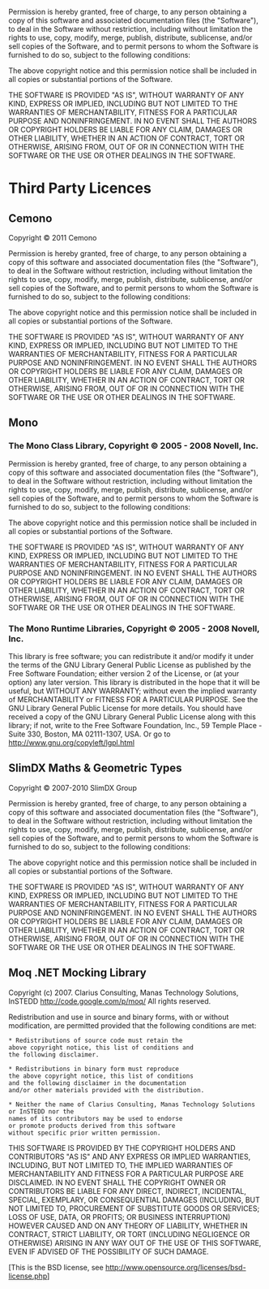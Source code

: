 Permission is hereby granted, free of charge, to any person obtaining a copy of this software and associated documentation files (the "Software"), to deal in the Software without restriction, including without limitation the rights to use, copy, modify, merge, publish, distribute, sublicense, and/or sell copies of the Software, and to permit persons to whom the Software is furnished to do so, subject to the following conditions:

The above copyright notice and this permission notice shall be included in all copies or substantial portions of the Software.

THE SOFTWARE IS PROVIDED "AS IS", WITHOUT WARRANTY OF ANY KIND, EXPRESS OR IMPLIED, INCLUDING BUT NOT LIMITED TO THE WARRANTIES OF MERCHANTABILITY, FITNESS FOR A PARTICULAR PURPOSE AND NONINFRINGEMENT. IN NO EVENT SHALL THE AUTHORS OR COPYRIGHT HOLDERS BE LIABLE FOR ANY CLAIM, DAMAGES OR OTHER LIABILITY, WHETHER IN AN ACTION OF CONTRACT, TORT OR OTHERWISE, ARISING FROM, OUT OF OR IN CONNECTION WITH THE SOFTWARE OR THE USE OR OTHER DEALINGS IN THE SOFTWARE.

# Third Party Licences
## Cemono

Copyright © 2011 Cemono

Permission is hereby granted, free of charge, to any person obtaining a copy of this software and associated documentation files (the "Software"), to deal in the Software without restriction, including without limitation the rights to use, copy, modify, merge, publish, distribute, sublicense, and/or sell copies of the Software, and to permit persons to whom the Software is furnished to do so, subject to the following conditions:

The above copyright notice and this permission notice shall be included in all copies or substantial portions of the Software.

THE SOFTWARE IS PROVIDED "AS IS", WITHOUT WARRANTY OF ANY KIND, EXPRESS OR IMPLIED, INCLUDING BUT NOT LIMITED TO THE WARRANTIES OF MERCHANTABILITY, FITNESS FOR A PARTICULAR PURPOSE AND NONINFRINGEMENT. IN NO EVENT SHALL THE AUTHORS OR COPYRIGHT HOLDERS BE LIABLE FOR ANY CLAIM, DAMAGES OR OTHER LIABILITY, WHETHER IN AN ACTION OF CONTRACT, TORT OR OTHERWISE, ARISING FROM, OUT OF OR IN CONNECTION WITH THE SOFTWARE OR THE USE OR OTHER DEALINGS IN THE SOFTWARE.

## Mono
### The Mono Class Library, Copyright © 2005 - 2008 Novell, Inc.

Permission is hereby granted, free of charge, to any person obtaining a copy of this software and associated documentation files (the "Software"), to deal in the Software without restriction, including without limitation the rights to use, copy, modify, merge, publish, distribute, sublicense, and/or sell copies of the Software, and to permit persons to whom the Software is furnished to do so, subject to the following conditions:

The above copyright notice and this permission notice shall be included in all copies or substantial portions of the Software.

THE SOFTWARE IS PROVIDED "AS IS", WITHOUT WARRANTY OF ANY KIND, EXPRESS OR IMPLIED, INCLUDING BUT NOT LIMITED TO THE WARRANTIES OF MERCHANTABILITY, FITNESS FOR A PARTICULAR PURPOSE AND NONINFRINGEMENT. IN NO EVENT SHALL THE AUTHORS OR COPYRIGHT HOLDERS BE LIABLE FOR ANY CLAIM, DAMAGES OR OTHER LIABILITY, WHETHER IN AN ACTION OF CONTRACT, TORT OR OTHERWISE, ARISING FROM, OUT OF OR IN CONNECTION WITH THE SOFTWARE OR THE USE OR OTHER DEALINGS IN THE SOFTWARE.

### The Mono Runtime Libraries, Copyright © 2005 - 2008 Novell, Inc.

This library is free software; you can redistribute it and/or modify it under the terms of the GNU Library General Public License as published by the Free Software Foundation; either version 2 of the License, or (at your option) any later version.
This library is distributed in the hope that it will be useful, but WITHOUT ANY WARRANTY; without even the implied warranty of MERCHANTABILITY or FITNESS FOR A PARTICULAR PURPOSE. See the GNU Library General Public License for more details.
You should have received a copy of the GNU Library General Public License along with this library; if not, write to the Free Software Foundation, Inc., 59 Temple Place - Suite 330, Boston, MA 02111-1307, USA. Or go to http://www.gnu.org/copyleft/lgpl.html

## SlimDX Maths & Geometric Types

Copyright © 2007-2010 SlimDX Group

Permission is hereby granted, free of charge, to any person obtaining a copy of this software and associated documentation files (the "Software"), to deal in the Software without restriction, including without limitation the rights to use, copy, modify, merge, publish, distribute, sublicense, and/or sell copies of the Software, and to permit persons to whom the Software is furnished to do so, subject to the following conditions:

The above copyright notice and this permission notice shall be included in all copies or substantial portions of the Software.

THE SOFTWARE IS PROVIDED "AS IS", WITHOUT WARRANTY OF ANY KIND, EXPRESS OR IMPLIED, INCLUDING BUT NOT LIMITED TO THE WARRANTIES OF MERCHANTABILITY, FITNESS FOR A PARTICULAR PURPOSE AND NONINFRINGEMENT. IN NO EVENT SHALL THE AUTHORS OR COPYRIGHT HOLDERS BE LIABLE FOR ANY CLAIM, DAMAGES OR OTHER LIABILITY, WHETHER IN AN ACTION OF CONTRACT, TORT OR OTHERWISE, ARISING FROM, OUT OF OR IN CONNECTION WITH THE SOFTWARE OR THE USE OR OTHER DEALINGS IN THE SOFTWARE.

## Moq .NET Mocking Library

Copyright (c) 2007. Clarius Consulting, Manas Technology Solutions, InSTEDD
http://code.google.com/p/moq/
All rights reserved.

Redistribution and use in source and binary forms, 
with or without modification, are permitted provided 
that the following conditions are met:

    * Redistributions of source code must retain the 
    above copyright notice, this list of conditions and 
    the following disclaimer.
    
    * Redistributions in binary form must reproduce 
    the above copyright notice, this list of conditions 
    and the following disclaimer in the documentation 
    and/or other materials provided with the distribution.
    
    * Neither the name of Clarius Consulting, Manas Technology Solutions or InSTEDD nor the 
    names of its contributors may be used to endorse 
    or promote products derived from this software 
    without specific prior written permission.

THIS SOFTWARE IS PROVIDED BY THE COPYRIGHT HOLDERS AND 
CONTRIBUTORS "AS IS" AND ANY EXPRESS OR IMPLIED WARRANTIES, 
INCLUDING, BUT NOT LIMITED TO, THE IMPLIED WARRANTIES OF 
MERCHANTABILITY AND FITNESS FOR A PARTICULAR PURPOSE ARE 
DISCLAIMED. IN NO EVENT SHALL THE COPYRIGHT OWNER OR 
CONTRIBUTORS BE LIABLE FOR ANY DIRECT, INDIRECT, INCIDENTAL, 
SPECIAL, EXEMPLARY, OR CONSEQUENTIAL DAMAGES (INCLUDING, 
BUT NOT LIMITED TO, PROCUREMENT OF SUBSTITUTE GOODS OR 
SERVICES; LOSS OF USE, DATA, OR PROFITS; OR BUSINESS 
INTERRUPTION) HOWEVER CAUSED AND ON ANY THEORY OF LIABILITY, 
WHETHER IN CONTRACT, STRICT LIABILITY, OR TORT (INCLUDING 
NEGLIGENCE OR OTHERWISE) ARISING IN ANY WAY OUT OF THE USE 
OF THIS SOFTWARE, EVEN IF ADVISED OF THE POSSIBILITY OF 
SUCH DAMAGE.

[This is the BSD license, see
 http://www.opensource.org/licenses/bsd-license.php]
